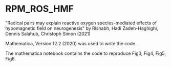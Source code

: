 # RPM_ROS_HMF

"Radical pairs may explain reactive oxygen species-mediated effects of hypomagnetic field on neurogenesis" 
by Rishabh, Hadi Zadeh-Haghighi, Dennis Salahub, Christoph Simon (2021)

Mathematica, Version 12.2 (2020) was used to write the code.

The mathematica notebook contains the code to reproduce Fig3, Fig4, Fig5, Fig6.  

